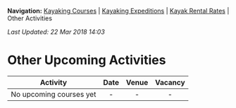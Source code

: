 **Navigation:** [Kayaking Courses](index) &#124; [Kayaking Expeditions](expedition) &#124; [Kayak Rental Rates](rental) &#124; Other Activities

_Last Updated: 22 Mar 2018 14:03_
# Other Upcoming Activities

Activity | Date | Venue | Vacancy
:---:|:---:|:---:|:---:
No upcoming courses yet|-|-|-

